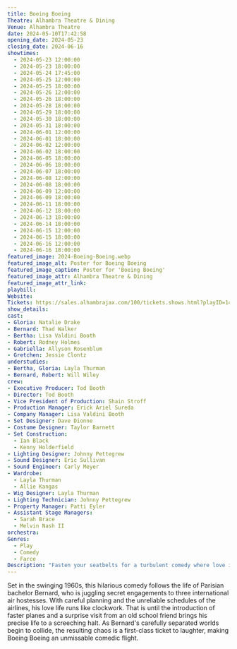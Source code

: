 ```yaml
---
title: Boeing Boeing
Theatre: Alhambra Theatre & Dining
Venue: Alhambra Theatre
date: 2024-05-10T17:42:58
opening_date: 2024-05-23
closing_date: 2024-06-16
showtimes:
  - 2024-05-23 12:00:00
  - 2024-05-23 18:00:00
  - 2024-05-24 17:45:00
  - 2024-05-25 12:00:00
  - 2024-05-25 18:00:00
  - 2024-05-26 12:00:00
  - 2024-05-26 18:00:00
  - 2024-05-28 18:00:00
  - 2024-05-29 18:00:00
  - 2024-05-30 18:00:00
  - 2024-05-31 18:00:00
  - 2024-06-01 12:00:00
  - 2024-06-01 18:00:00
  - 2024-06-02 12:00:00
  - 2024-06-02 18:00:00
  - 2024-06-05 18:00:00
  - 2024-06-06 18:00:00
  - 2024-06-07 18:00:00
  - 2024-06-08 12:00:00
  - 2024-06-08 18:00:00
  - 2024-06-09 12:00:00
  - 2024-06-09 18:00:00
  - 2024-06-11 18:00:00
  - 2024-06-12 18:00:00
  - 2024-06-13 18:00:00
  - 2024-06-14 18:00:00
  - 2024-06-15 12:00:00
  - 2024-06-15 18:00:00
  - 2024-06-16 12:00:00
  - 2024-06-16 18:00:00
featured_image: 2024-Boeing-Boeing.webp
featured_image_alt: Poster for Boeing Boeing
featured_image_caption: Poster for 'Boeing Boeing'
featured_image_attr: Alhambra Theatre & Dining
featured_image_attr_link: 
playbill:
Website: 
Tickets: https://sales.alhambrajax.com/100/tickets.shows.html?playID=1457&code=WWW&qty_target=0
show_details: 
cast:
- Gloria: Natalie Drake
- Bernard: Thad Walker
- Bertha: Lisa Valdini Booth
- Robert: Rodney Holmes
- Gabriella: Allyson Rosenblum
- Gretchen: Jessie Clontz
understudies:
- Bertha, Gloria: Layla Thurman
- Bernard, Robert: Will Wiley
crew:
- Executive Producer: Tod Booth
- Director: Tod Booth
- Vice President of Production: Shain Stroff
- Production Manager: Erick Ariel Sureda
- Company Manager: Lisa Valdini Booth
- Set Designer: Dave Dionne
- Costume Designer: Taylor Barnett
- Set Construction: 
  - Ian Black
  - Kenny Holderfield
- Lighting Designer: Johnny Pettegrew
- Sound Designer: Eric Sullivan
- Sound Engineer: Carly Meyer
- Wardrobe: 
  - Layla Thurman
  - Allie Kangas
- Wig Designer: Layla Thurman
- Lighting Technician: Johnny Pettegrew
- Property Manager: Patti Eyler
- Assistant Stage Managers:
  - Sarah Brace
  - Melvin Nash II
orchestra:
Genres:
  - Play
  - Comedy
  - Farce
Description: "Fasten your seatbelts for a turbulent comedy where love is up in the air, and timing is everything. Boeing Boeing is a jet-setting farce that whirls through the highs and lows of romantic deception."
---
```

Set in the swinging 1960s, this hilarious comedy follows the life of Parisian bachelor Bernard, who is juggling secret engagements to three international air hostesses. With careful planning and the unreliable schedules of the airlines, his love life runs like clockwork. That is until the introduction of faster planes and a surprise visit from an old school friend brings his precise life to a screeching halt. As Bernard's carefully separated worlds begin to collide, the resulting chaos is a first-class ticket to laughter, making Boeing Boeing an unmissable comedic flight.
